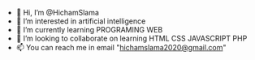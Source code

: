- 👋 Hi, I’m @HichamSlama
- 👀 I’m interested in artificial intelligence
- 🌱 I’m currently learning PROGRAMING WEB
- 💞️ I’m looking to collaborate on learning HTML CSS JAVASCRIPT PHP
- 📫 You can reach me in email "hichamslama2020@gmail.com"

<!---
HichamSlama/HichamSlama is a ✨ special ✨ repository because its `README.md` (this file) appears on your GitHub profile.
You can click the Preview link to take a look at your changes.
--->
